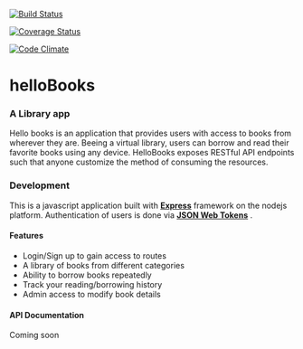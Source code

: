 
[![Build Status](https://travis-ci.org/segunolalive/helloBooks.svg?branch=master)](https://travis-ci.org/segunolalive/helloBooks)

[![Coverage Status](https://coveralls.io/repos/github/segunolalive/helloBooks/badge.svg?branch=master)](https://coveralls.io/github/segunolalive/helloBooks?branch=master)

[![Code Climate](https://codeclimate.com/github/segunoalive/helloBooks/badges/gpa.svg)](https://codeclimate.com/github/segunolalive/helloBooks)

# helloBooks

### A Library app
Hello books is an application that provides users with access to books from wherever they are.
Beeing a virtual library, users can borrow and read their favorite books using any device.
HelloBooks exposes RESTful API endpoints such that anyone customize the method of consuming
the resources.

### Development
This is a javascript application built with [**Express**](http://expressjs.com/)
framework on the nodejs platform. Authentication of users is done via
[**JSON Web Tokens**](https://jwt.io/) .

#### Features
- Login/Sign up to gain access to routes
- A library of books from different categories
- Ability to borrow books repeatedly
- Track your reading/borrowing history
- Admin access to modify book details

#### API Documentation
Coming soon
